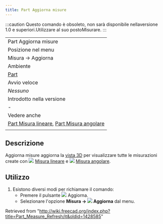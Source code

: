 ```yaml
---
title: Part Aggiorna misure
---
```

:::caution
Questo comando è obsoleto, non sarà disponibile nellaversione 1.0 e superiori.Utilizzare al suo postoMisurare.
:::

|  |
| --- |
| Part Aggiorna misure |
| Posizione nel menu |
| Misura → Aggiorna |
| Ambiente |
| [Part](/Part_Workbench/it "Part Workbench/it") |
| Avvio veloce |
| *Nessuno* |
| Introdotto nella versione |
| - |
| Vedere anche |
| [Part Misura lineare](/Part_Measure_Linear/it "Part Measure Linear/it"), [Part Misura angolare](/Part_Measure_Angular/it "Part Measure Angular/it") |
|  |

## Descrizione

Aggiorna misure aggiorna la [vista 3D](/3D_view/it "3D view/it") per visualizzare tutte le misurazioni create con ![](/images/Part_Measure_Linear.svg) [Misura lineare](/Part_Measure_Linear/it "Part Measure Linear/it") e ![](/images/Part_Measure_Angular.svg) [Misura angolare](/Part_Measure_Angular/it "Part Measure Angular/it").

## Utilizzo

1. Esistono diversi modi per richiamare il comando:
   * Premere il pulsante ![](/images/Part_Measure_Refresh.svg) Aggiorna.
   * Selezionare l'opzione **Misura → ![](/images/Part_Measure_Refresh.svg) Aggiorna** dal menu.

Retrieved from "<http://wiki.freecad.org/index.php?title=Part_Measure_Refresh/it&oldid=1428585>"